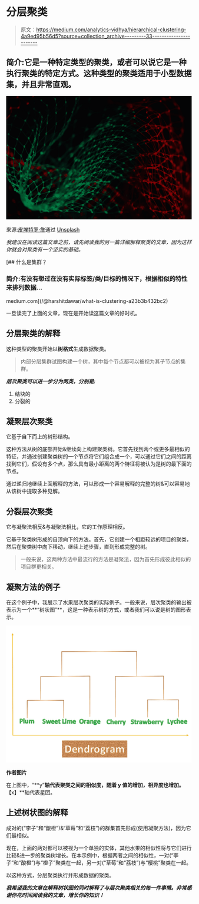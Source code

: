 # 分层聚类

> 原文：<https://medium.com/analytics-vidhya/hierarchical-clustering-4a9ed95b56d5?source=collection_archive---------33----------------------->

## 简介:它是一种特定类型的聚类，或者可以说它是一种执行聚类的特定方式。这种类型的聚类适用于小型数据集，并且非常直观。

![](img/ec15270852611387ec5aa864dfeb6e4a.png)

来源:[皮埃特罗·詹](https://unsplash.com/@pietrozj)通过 [Unsplash](https://www.unsplash.com)

*我建议在阅读这篇文章之前，请先阅读我的另一篇详细解释聚类的文章，因为这样你就会对聚类有一个坚实的基础。*

[](/@harshitdawar/what-is-clustering-a23b3b432bc2) [## 什么是集群？

### 简介:有没有想过在没有实际标签/类/目标的情况下，根据相似的特性来排列数据…

medium.com](/@harshitdawar/what-is-clustering-a23b3b432bc2) 

一旦读完了上面的文章，现在是开始读这篇文章的好时机。

## 分层聚类的解释

这种类型的聚类开始以**树格式**生成数据聚类。

> 内部分层集群试图构建一个树，其中每个节点都可以被视为其子节点的集群。

***层次聚类可以进一步分为两类，分别是:***

1.  结块的
2.  分裂的

## **凝聚层次聚类**

它基于自下而上的树形结构。

这种方法从树的底部开始&继续向上构建聚类树。它首先找到两个或更多最相似的特征，并通过创建聚类树的一个节点将它们组合成一个，可以通过它们之间的距离找到它们，假设有多个点，那么具有最小距离的两个特征将被认为是树的最下面的节点。

通过递归地继续上面解释的方法，可以形成一个容易解释的完整的树&可以容易地从该树中提取多种见解。

## 分裂层次聚类

它与凝聚法相反&与凝聚法相比，它的工作原理相反。

它基于聚类树形成的自顶向下的方法。首先，它创建一个相距较远的项目的聚类，然后在聚类树中向下移动，继续上述步骤，直到形成完整的树。

> 一般来说，这两种方法中最流行的方法是凝聚法，因为首先形成彼此相似的项目群更相关。

## 凝聚方法的例子

在这个例子中，我展示了水果层次聚类的实际例子。一般来说，层次聚类的输出被表示为一个**“树状图”**，这是一种表示树的方式，或者我们可以说是树的图形表示。

![](img/5ad4220bd49614892ce49b1690b73898.png)

**作者图片**

在上图中，“**y”**轴代表聚类之间的相似度，随着 y 值的增加，相异度也增加。**【x】**轴代表星团。

## 上述树状图的解释

成对的(“李子”和“酸橙”)&“草莓”和“荔枝”)的群集首先形成(使用凝聚方法)，因为它们最相似。

现在，上面的两对都可以被视为一个单独的实体，其他水果的相似性将与它们进行比较&进一步的聚类树增长。在本示例中，根据两者之间的相似性，一对(“李子”和“酸橙”)与“橙子”聚类在一起，另一对(“草莓”和“荔枝”)与“樱桃”聚类在一起。

以这种方式，分层聚类执行并形成数据的聚类。

***我希望我的文章在解释树状图的同时解释了与层次聚类相关的每一件事情。非常感谢你花时间阅读我的文章，增长你的知识！***